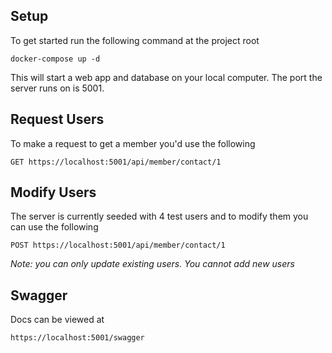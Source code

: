 ## Setup
To get started run the following command at the project root

```
docker-compose up -d
```

This will start a web app and database on your local computer. The port the server runs on is 5001.

## Request Users
To make a request to get a member you'd use the following

`GET https://localhost:5001/api/member/contact/1`

## Modify Users
The server is currently seeded with 4 test users and to modify them you can use the following

`POST https://localhost:5001/api/member/contact/1`

*Note: you can only update existing users. You cannot add new users*

## Swagger

Docs can be viewed at

`https://localhost:5001/swagger`